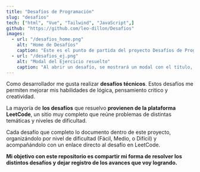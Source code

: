 ```yaml
---
title: "Desafíos de Programación"
slug: "desafios"
tech: ["html", "Vue", "Tailwind", "JavaScript",]
github: "https://github.com/leo-dillon/Desafios"
images:
  - url: "/desafios_home.png"
    alt: "Home de Desafíos"
    caption: "Este es el punto de partida del proyecto Desafíos de Programación. Aquí encontrarás todos los retos que voy resolviendo, organizados en tres niveles de dificultad: Fácil, Medio y Difícil. Podrás conocer cuántos desafíos he completado, filtrarlos por nivel y explorarlos en el orden en que fueron realizados."
  - url: "/desafios_ej.png"
    alt: "Modal del Ejercicio resuelto"
    caption: "Al abrir un desafío, se mostrará un modal con el título, un enlace directo a LeetCode, la descripción del reto y algunos ejemplos de las variables requeridas. También encontrarás mi solución paso a paso y un área interactiva donde podrás ejecutar el código para ver cómo funciona."
---
```



Como desarrollador me gusta realizar **desafíos técnicos**.
Estos desafíos me permiten mejorar mis habilidades de lógica, pensamiento critico y creatividad.

La mayoría de **los desafíos** que resuelvo **provienen de la plataforma LeetCode**, un sitio muy completo que reúne problemas de distintas temáticas y niveles de dificultad.

Cada desafío que completo lo documento dentro de este proyecto, organizándolo por nivel de dificultad (Fácil, Medio, o Difícil) y acompañándolo con un enlace directo al desafío en LeetCode.

**Mi objetivo con este repositorio es compartir mi forma de resolver los distintos desafíos y dejar registro de los avances que voy logrando.**

